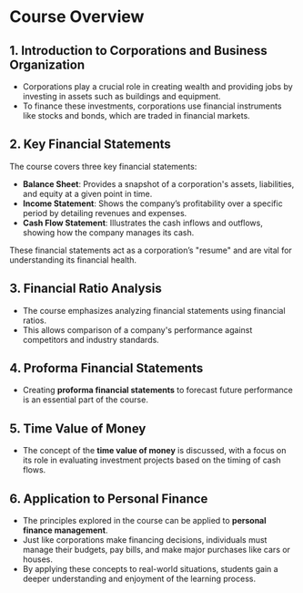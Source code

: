 # Course Overview

## 1. Introduction to Corporations and Business Organization
- Corporations play a crucial role in creating wealth and providing jobs by investing in assets such as buildings and equipment.
- To finance these investments, corporations use financial instruments like stocks and bonds, which are traded in financial markets.

## 2. Key Financial Statements
The course covers three key financial statements:
- **Balance Sheet**: Provides a snapshot of a corporation's assets, liabilities, and equity at a given point in time.
- **Income Statement**: Shows the company’s profitability over a specific period by detailing revenues and expenses.
- **Cash Flow Statement**: Illustrates the cash inflows and outflows, showing how the company manages its cash.

These financial statements act as a corporation’s "resume" and are vital for understanding its financial health.

## 3. Financial Ratio Analysis
- The course emphasizes analyzing financial statements using financial ratios.
- This allows comparison of a company's performance against competitors and industry standards.

## 4. Proforma Financial Statements
- Creating **proforma financial statements** to forecast future performance is an essential part of the course.

## 5. Time Value of Money
- The concept of the **time value of money** is discussed, with a focus on its role in evaluating investment projects based on the timing of cash flows.

## 6. Application to Personal Finance
- The principles explored in the course can be applied to **personal finance management**.
- Just like corporations make financing decisions, individuals must manage their budgets, pay bills, and make major purchases like cars or houses.
- By applying these concepts to real-world situations, students gain a deeper understanding and enjoyment of the learning process.
